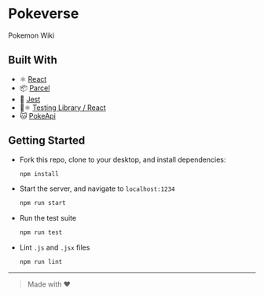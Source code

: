 # Pokeverse

Pokemon Wiki

## Built With
- ⚛️  [React](https://reactjs.org/)
- 📦  [Parcel](https://parceljs.org/)
- 🧪  [Jest](https://jestjs.io/)
- 🧪⚛️  [Testing Library / React](https://testing-library.com/docs/react-testing-library/setup)
- 🐱 [PokeApi](https://pokeapi.co/)

## Getting Started

- Fork this repo, clone to your desktop, and install dependencies:
  ```sh
  npm install
  ```
- Start the server, and navigate to `localhost:1234`
  ```sh
  npm run start
  ```
- Run the test suite
  ```sh
  npm run test
  ```
- Lint `.js` and `.jsx` files
  ```sh
  npm run lint
  ```

---

> Made with ♥️
